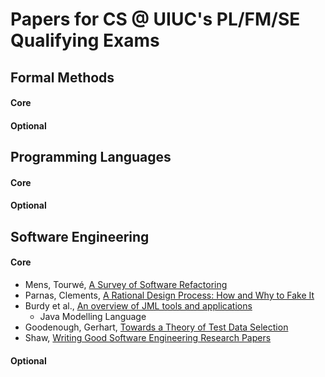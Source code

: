 Papers for CS @ UIUC's PL/FM/SE Qualifying Exams
================================================

Formal Methods
--------------

#### Core

#### Optional

Programming Languages
---------------------

#### Core

#### Optional

Software Engineering
--------------------

#### Core

* Mens, Tourwé, [A Survey of Software Refactoring](se_core/01265817.pdf)
* Parnas, Clements, [A Rational Design Process: How and Why to Fake It](
  se_core/fakeit.pdf)
* Burdy et al., [An overview of JML tools and applications](
  se_core/jml-sttt.pdf)
  - Java Modelling Language
* Goodenough, Gerhart, [Towards a Theory of Test Data Selection](
  se_core/p493-goodenough.pdf)
* Shaw, [Writing Good Software Engineering Research Papers](
  se_core/shaw-icse03.pdf)

#### Optional
